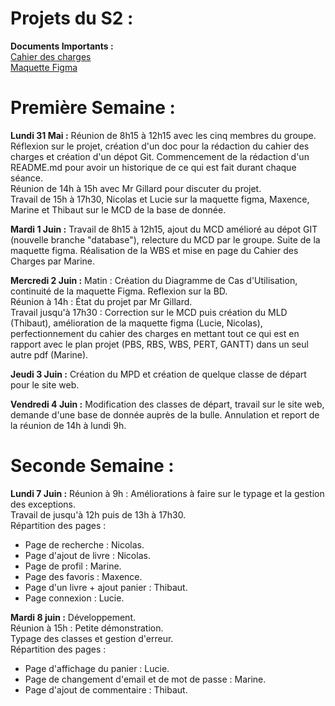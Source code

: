 # Projets du S2 : 
**Documents Importants :**  
[Cahier des charges](https://docs.google.com/document/d/1mMDruBJj4eRi81Vk2Cn5_lgzwhYYycQwmuRKFBrgvjY/edit#)  
[Maquette Figma](https://www.figma.com/file/o3G6N9qFhRvI0yEHWXxuKN/Untitled?node-id=0%3A1)  

# Première Semaine : 
**Lundi 31 Mai :** 
Réunion de 8h15 à 12h15 avec les cinq membres du groupe. Réflexion sur le projet, création d'un doc pour la rédaction du cahier des charges et création d'un dépot Git. Commencement de la rédaction d'un README.md pour avoir un historique de ce qui est fait durant chaque séance.  
Réunion de 14h à 15h avec Mr Gillard pour discuter du projet.  
Travail de 15h à 17h30, Nicolas et Lucie sur la maquette figma, Maxence, Marine et Thibaut sur le MCD de la base de donnée.  

**Mardi 1 Juin :** 
Travail de 8h15 à 12h15, ajout du MCD amélioré au dépot GIT (nouvelle branche "database"), relecture du MCD par le groupe. Suite de la maquette figma. Réalisation de la WBS et mise en page du Cahier des Charges par Marine.  

**Mercredi 2 Juin :** 
Matin : Création du Diagramme de Cas d'Utilisation, continuité de la maquette Figma. Reflexion sur la BD.  
Réunion à 14h : État du projet par Mr Gillard.  
Travail jusqu'à 17h30 : Correction sur le MCD puis création du MLD (Thibaut), amélioration de la maquette figma (Lucie, Nicolas), perfectionnement du cahier des charges en mettant tout ce qui est en rapport avec le plan projet (PBS, RBS, WBS, PERT, GANTT) dans un seul autre pdf (Marine).  

**Jeudi 3 Juin :** 
Création du MPD et création de quelque classe de départ pour le site web.  

**Vendredi 4 Juin :**
Modification des classes de départ, travail sur le site web, demande d'une base de donnée auprès de la bulle. Annulation et report de la réunion de 14h à lundi 9h.

# Seconde Semaine : 
**Lundi 7 Juin :** 
Réunion à 9h : Améliorations à faire sur le typage et la gestion des exceptions.  
Travail de jusqu'à 12h puis de 13h à 17h30.  
Répartition des pages :  
* Page de recherche : Nicolas.  
* Page d'ajout de livre : Nicolas.  
* Page de profil : Marine.  
* Page des favoris : Maxence.  
* Page d'un livre + ajout panier : Thibaut.  
* Page connexion : Lucie.  

**Mardi 8 juin :**
Développement.  
Réunion à 15h : Petite démonstration.  
Typage des classes et gestion d'erreur.  
Répartition des pages :  
* Page d'affichage du panier : Lucie.  
* Page de changement d'email et de mot de passe : Marine.  
* Page d'ajout de commentaire : Thibaut.  
